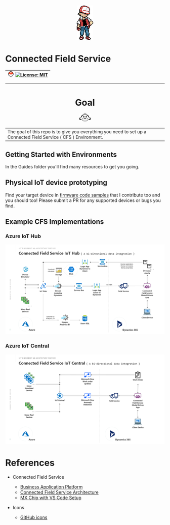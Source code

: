 <p align="center"><img src="img/red.png"></p>

# Connected Field Service

| <img src="img/poke.svg" height="16"> [![License: MIT](https://img.shields.io/badge/License-MIT-grey.svg)](https://opensource.org/licenses/MIT) |
| :- |


| <h1 align="center">Goal</h1><p align="center"><img src="img/p1.png" height="24"></p> |
| :------------------------ |
| The goal of this repo is to give you everything you need to set up a Connected Field Service ( CFS ) Environment. |

## Getting Started with Environments

In the Guides folder you'll find many resources to get you going.

## Physical IoT device prototyping

Find your target device in [firmware code samples](https://github.com/gregdegruy/iot-central-firmware) that I contribute too and you should too! Please submit a PR for any supported devices or bugs you find.

## Example CFS Implementations

### Azure IoT Hub
<img src="img/md/iot-hub.png">

### Azure IoT Central
<img src="img/md/iot-central.png">

# References
- Connected Field Service
    - [Business Application Platform](https://dynamics.microsoft.com/en-us/business-application-platform/)
    - [Connected Field Service Architecture](https://docs.microsoft.com/en-us/dynamics365/customer-engagement/field-service/developer/connected-field-service-architecture)
    - [MX Chip with VS Code Setup](https://docs.microsoft.com/en-us/azure/iot-hub/iot-hub-arduino-iot-devkit-az3166-get-started)

- Icons
    - [GitHub icons](https://gist.github.com/rxaviers/7360908)
